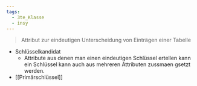 ```yaml
---
tags:
  - 3te_Klasse
  - insy
---
```

> Attribut zur eindeutigen Unterscheidung von Einträgen einer Tabelle

- Schlüsselkandidat
	- Attribute aus denen man einen eindeutigen Schlüssel ertellen kann ein Schlüssel kann auch aus mehreren Attributen zussmaen gsetzt werden. 
- [[Primärschlüssel]]